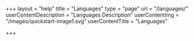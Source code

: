 +++
layout = "help"
title = "Languages"
type = "page"
url = "/languages/"
userContentDescription = "Languages Description"
userContentImg = "/images/quickstart-image1.svg"
userContentTitle = "Languages"

+++
